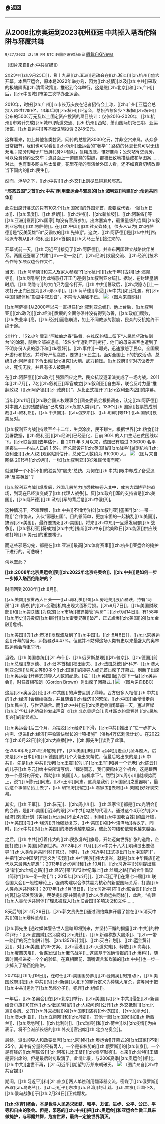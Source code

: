 ###  [:house:返回](README.md)
---


## 从2008北京奥运到2023杭州亚运 中共掉入塔西佗陷阱与邪魔共舞
`9/27/2023 12:49 PM UTC 韩国正道农场新闻` [轉載自GNews](https://gnews.org/articles/1747303)

 （图片来自[[zh:中共官媒]]）

2023年[[zh:9月23日]]，第十九届[[zh:亚洲]]运动会在[[zh:浙江]][[zh:杭州]]盛大开幕。本届亚运会，原本是2022年举办的，因为[[zh:疫情]]以及[[zh:中共]]采取的极端隔离[[zh:清零政策]]，推迟到今年举行。这是继[[zh:北京]]和[[zh:广州]]后，[[zh:中国城]]市第三次举办亚运会。

2010年，时任[[zh:广州]]市市长万庆良在记者招待会上称，[[zh:广州]]亚运会总投入超过1200亿。13年后的[[zh:杭州]]亚运会，总投资有多少？根据[[zh:杭州]]公布的5000万元及以上固定资产投资的项目统计：仅仅2016-2020年，[[zh:杭州]]市累计完成[[zh:城市]]轨道交通、[[zh:杭州]]西站、萧山国际机场三期、亚运场馆、[[zh:亚运村]]等基础设施投资 2248亿元。

这样看来，加上其他各类投资，网传的总投资3000亿元，并非空穴来风。从众多日常细节，我们也可以看到[[zh:杭州]]亚运会的“奢华”：路边的休息长凳可以无线充电；路旁的电子广告屏化身3D鱼缸，鱼翔浅底，惟妙惟肖；公交站有空调房，可以免费预约公交车；连路面上一道随意的裂缝，都被细致地描绘成花草图案......对此，也有很多网友称太浪费，花里花哨的表演给外国人看，还不如真真切切改善当下国内的[[zh:民生]]。

然而，浮华之下，[[zh:中共]][[zh:外交]]上则尽显尴尬和邪恶。

**“邪恶五国”之首[[zh:中共]]利用亚运会与邪恶的[[zh:叙利亚]]构建[[zh:命运共同体]]**

此次出席开幕式的只有10来个[[zh:国家]]的外国元首、政要或代表。 像[[zh:日本]]、[[zh:印度]]、[[zh:伊朗]]、[[zh:沙特]]、[[zh:新加坡]]、[[zh:阿联酋]]等[[zh:亚洲]]重要[[zh:国家]]均没有官员参加。出席嘉宾中，最重量级的当属[[zh:叙利亚总统]][[zh:阿萨德]]。在[[zh:中国]][[zh:社交媒体]]，很多人认为[[zh:阿萨德]]是“反美英雄”和“反霸权的[[zh:先锋]]”。这次，[[zh:阿萨德]]是[[zh:中共]]特地派专机从[[zh:叙利亚]][[zh:首都]][[zh:大马士革]]接过来的。

开幕式前一天，[[zh:习近平]]接见了[[zh:阿萨德]]，并宣布两国建立战略伙伴关系。两国还签署了共建“[[zh:一带一路]]”、[[zh:经济]]发展交流、[[zh:经济]]技术合作等多项双边合作文件。

当天，[[zh:阿萨德]]和夫人及家人参观了[[zh:杭州]][[zh:千年]]古刹[[zh:灵隐寺]]。[[zh:灵隐寺]]为此特意打开正门迎接[[zh:叙利亚总统]]。据说，在封建皇朝时期，[[zh:灵隐寺]]的大门只为皇帝打开。[[zh:中共]]篡政后，[[zh:灵隐寺]]上一次打开正门还是为[[zh:邓小平]]。[[zh:阿萨德]]享受[[zh:中共]]如此礼遇，有[[zh:中国]]媒体称“彰显中叙友谊”，不禁令人唏嘘不已。
![](https://i.imgur.com/XL0Cucp.jpg)
（图片来自网络）

[[zh:阿萨德]]从2000年以来一直担任[[zh:叙利亚总统]]。他上台后，[[zh:叙利亚]][[zh:政治]][[zh:经济]]发展的全面停滞并没有得到改善，[[zh:政府]]腐败，[[zh:失业率]]高，[[zh:经济]]面临崩溃，加上不同教派的裂痕，民众的反抗始终不绝于途。

2011年，15名少年受到“阿拉伯之春”鼓舞，在社区的墙上留下“人民希望政权倒台”的涂鸦，随后全部被逮捕。15名少年遭到严刑拷打，他们的母亲甚至也遭到了不明身份人员的恐吓和[[zh:强奸]]。[[zh:事件]]一曝光，迅速激怒了民众。全国展开游行和抗议，并呼吁严惩腐败，要求[[zh:民主]]。面对全国上下的抗议活动，总统[[zh:阿萨德]]下令出动[[zh:坦克]]大炮，武力镇压。[[zh:政府]]军对抗议者开火，死伤无数，并且有多人被羁押。

在[[zh:阿萨德]][[zh:政府]]强烈回应之后，民众抗议逐渐演变成了一场内战。2011年[[zh:7月]]，7名[[zh:叙利亚]]军官成立[[zh:叙利亚]]自由军，联合反对力量“推翻政权（[[zh:阿萨德]][[zh:政府]]）”，从此正式拉开了[[zh:叙利亚内战]]的序幕。

当年[[zh:11月]][[zh:联合国人权理事会]]调查委员会根据调查，认定[[zh:阿萨德]]对本国人民的残酷镇压“已构成[[zh:危害人类罪]]”。133个[[zh:国家]]投票赞成制裁[[zh:叙利亚]]，[[zh:中共国]]、[[zh:俄罗斯]]、[[zh:朝鲜]]等11个[[zh:国家]]投票反对。

[[zh:叙利亚内战]]持续至今十二年，生灵涂炭，民不聊生。根据世界[[zh:粮食]]计划署数据，[[zh:叙利亚]][[zh:经济]]已经恶化，目前 90% 的人口生活在贫困线以下。[[zh:联合国]]去年估计，自 2011 年 3 月以来，该国已有超过 306000 名平民丧生——约占人口的 1.5%。而总部设在[[zh:英国]]的[[zh:战争]]监测机构[[zh:叙利亚]][[zh:人权]]观察站则估计，总死亡人数约为 610000 人。
![](https://i.imgur.com/vgKg0of.jpg)
（图片来自网络 2015年[[zh:9月]]，一张[[zh:叙利亚]]3岁难民伏海而死）

就这样一个不折不扣的独裁的“屠夫”总统，为何在[[zh:中共]]眼中却成了备受追捧“反美英雄”？

[[zh:叙利亚内战]]爆发后，外国几股势力也悉数被卷入其中，成为大国博弈的战场，到现在已经演变成了[[zh:代理人战争]]。反[[zh:政府]]军的支持者是[[zh:美国]]，[[zh:阿萨德]][[zh:政府]]军的背后是[[zh:中俄伊]]。

这种情况下，不难理解，[[zh:中共]]不惜代价拉[[zh:叙利亚]]签署“[[zh:一带一路]]”合作协议，入伙“邪恶五国”。目的很简单，更加牢固的一起搞乱[[zh:美国]]，搞弱[[zh:美国]]，最终要搞死[[zh:美国]]。将来[[zh:中东]]一旦爆发局部[[zh:战争]]，[[zh:叙利亚]]将成为[[zh:中共]]掐断[[zh:中东]]给美欧日[[zh:能源]]供应线和打垮[[zh:美元]]的重要棋子。

而这些邪恶勾兑，都是在[[zh:亚洲]]最高[[zh:体育赛事]][[zh:杭州]]亚运会的掩护下进行的。可悲呀！

何以至此？

**[[zh:2008年北京奥运会]]到[[zh:2022年北京冬奥会]]，[[zh:中共]]是如何一步一步掉入塔西佗陷阱的？**

时间回到2008年[[zh:8月]]。

[[zh:美国]]房贷两大巨头——[[zh:房利美]]和[[zh:房地美]]股价暴跌，持有“两房”[[zh:债券]]的[[zh:金融]]机构出现大面积亏损。[[zh:9月7日]]，[[zh:美国财政部]]和[[zh:美联储]]为稳定[[zh:市场]]被迫接管“两房”；[[zh:9月14日]]，有158年[[zh:历史]]的投资[[zh:银行]][[zh:雷曼兄弟]]破产，正式点爆[[zh:美国]]的[[zh:金融]]危机。

[[zh:美国]]的[[zh:市场]]表现波及到了[[zh:中国]]。[[zh:8月8日]]，[[zh:北京奥运会]]开幕的当天，沪指暴跌4.47%。但这并不妨碍这场人类有史以来最盛大的奥林匹运动会隆重举行。

当晚，[[zh:美国总统]][[zh:布什]]、[[zh:俄罗斯总理]][[zh:普京]]、[[zh:德国]]前[[zh:总理]]施罗德、[[zh:日本首相]]福田康夫、[[zh:法国总统]]萨科齐、[[zh:澳大利亚总理]]陆克文等80多个[[zh:国家]]的领导人或元首出席了开幕式，刷新了出席[[zh:奥运会]]开幕式领导人人数的纪录。\[注：[[zh:英国]]因为是下一届[[zh:奥运会]]，时任首相布朗（Gordon Brown）则出席了闭幕式。\]
![](https://i.imgur.com/iaYzzVu.jpg)
（图片来自BBC）

这届[[zh:奥运会]]让[[zh:中共国]]的声誉达到了鼎峰。西方很多人相信[[zh:中共]]的[[zh:经济]]会继续强劲，并且随着[[zh:经济]]的繁荣，[[zh:中国]]会慢慢走向[[zh:民主]]，与世界融合。而[[zh:中共]]在[[zh:奥运会]]闭幕前一天，通过官媒[[zh:新华社]]也骄傲的发出声音《[[zh:北京奥运会]]:奥林匹克的里程碑 [[zh:民族复兴]]的新起点》。

[[zh:奥运会]]后三个月，为摆脱[[zh:经济]]下滑，[[zh:中共]]推出了“进一步扩大内需、促进[[zh:经济]]平稳较快增长的十项措施”（俗称4万亿刺激计划）。在2022年[[zh:6月22日]]的[[zh:大直播]]中，[[zh:郭先生]]谈到了此事。

在2008年的[[zh:经济危机]]中，[[zh:美国]]的[[zh:沼泽地]]差点儿全军覆灭。后来是[[zh:日本]]和[[zh:德国]]的几个大佬出来帮忙，但最后站出来的是[[zh:中共]]。先是[[zh:中共]]元老[[zh:王震]]的儿子[[zh:王军]]和另一个元老[[zh:陈云]]的儿子[[zh:陈元]]给中央所谓写信，“锦涛同志，我们要抓住这个机会，这是跟西方一个最好的开始，帮助[[zh:美国]]人，借机拿下”。然后[[zh:周小川]]就顺势而上，说“[[zh:陈元]]同志，[[zh:王军]]同志，这真是我们[[zh:国家]]之重器啊”，最后这个事情给抬上去了，[[zh:胡锦涛]]指定[[zh:温家宝]]去跟[[zh:美国]]好好谈交易。

其实，[[zh:王军]]、[[zh:陈元]]、[[zh:周小川]]、[[zh:温家宝]]都是[[zh:光明会]]的会员，是[[zh:美国]]沼泽的跟[[zh:中共]]勾兑的代理人。通过这个4万亿的[[zh:经济]]刺激计划（实际[[zh:远远]]不止4万亿），利用[[zh:中国老百姓]]的血汗钱，[[zh:美国]]的[[zh:经济]]开始强劲复苏，[[zh:美国]]的[[zh:沼泽地]]得救了。同时，[[zh:中共]]对[[zh:美国]]的渗透也越来越深，彼此的勾结和依赖也越来越强。

之后，[[zh:中共]]打着伟大的[[zh:民族复兴]]旗号，开始迈向世界扩张的道路，企图打败[[zh:美国]]称霸世界。2012年[[zh:11月]][[zh:中共十八大]]明确提出要倡导“[[zh:人类命运共同体]]”意识，同时，[[zh:习近平]]正式提出“[[zh:中国梦]]”，并把“[[zh:中国梦]]”定义为“实现[[zh:中华民族]]伟大复兴，就是[[zh:中华民族]]近代以来最伟大梦想”；2013年[[zh:9月]]和[[zh:10月]]，[[zh:习近平]]分别提出建设“新[[zh:丝绸之路]][[zh:经济]]带”和“21世纪海上[[zh:丝绸之路]]”的合作倡议 （简称“[[zh:一带一路]]”）；2015年[[zh:9月]]，[[zh:习近平]]在第七十届[[zh:联合国大会]]一般性辩论上，强调构建以合作共赢为核心的新型国际关系，打造[[zh:人类命运共同体]]；2017年[[zh:1月18日]]，[[zh:习近平]]在[[zh:联合国]][[zh:日内瓦]]总部发表演讲，明确提出要共同构建[[zh:人类命运共同体]]，此后，“构建[[zh:人类命运共同体]]”理念被载入[[zh:联合国]]多项决议和文件......

8天后的[[zh:1月26日]]，[[zh:郭文贵先生]]通过网络媒体开启了旨在[[zh:消灭中共]]的[[zh:爆料革命]]。

[[zh:郭先生]]通过媒体警告世人黑暗即将到来，并坚持不懈的揭露[[zh:中共]]的种种罪行：[[zh:盗国贼]]贪污腐败[[zh:洗钱]]、[[zh:新疆种族大屠杀]]、“[[zh:一带一路]]”的死亡陷阱计划、[[zh:13579计划]]、[[zh:灭白计划]]、[[zh:蓝金黄计划]]、对[[zh:美国]]的3F方案、[[zh:香港]][[zh:人道灾难]]、释放[[zh:病毒]]、[[zh:疫苗灾难]]、合谋发动[[zh:俄乌战争]]...这些基于准确情报的[[zh:爆料]]，随着时间推进被一个个的验证。在真相面前，满嘴谎言和欺骗的[[zh:中共]]也一步一步掉入了塔西佗陷阱。

2021年[[zh:1月19日]]，在时任[[zh:美国国务卿]][[zh:蓬佩奥]]的推动下，[[zh:美国政府]]把[[zh:中共]]对[[zh:新疆]]人犯下的罪行定义为种族大屠杀，这等同于把[[zh:中共]]定为了[[zh:恐怖分子]]，犯罪[[zh:组织]]。

一年后，[[zh:冬奥会]]在[[zh:北京]]举行。[[zh:美国]]以[[zh:中共]]侵犯[[zh:新疆维吾尔族]]和其他[[zh:少数民族]]的[[zh:人权问题]]公开[[zh:外交抵制]][[zh:北京]]冬奥。公开[[zh:外交抵制]]的[[zh:国家]]还有[[zh:英国]]、[[zh:加拿大]]、[[zh:澳大利亚]]、[[zh:立陶宛]]和[[zh:丹麦]]。其他一些[[zh:国家]]如[[zh:新西兰]]、[[zh:奥地利]]、[[zh:比利时]]、[[zh:瑞典]]和[[zh:荷兰]]以[[zh:疫情]]为由表示，将不会派部长级的[[zh:外交]]官出席[[zh:北京冬奥会]]。

最终，派出领导人和政要出席[[zh:北京]]冬[[zh:奥运会]]开幕式的[[zh:国家]]不到25个。其中有分量的只有两人，一个是有权势的[[zh:俄罗斯]]的[[zh:普京]]，一个是有钱的[[zh:阿联酋]][[zh:阿布扎比王储]][[zh:穆罕默德]]。本来[[zh:沙特]]王储是要出席的，但是最后时刻取消了。此情此景，与2008夏季[[zh:奥运会]]相比，[[zh:中共]]盛世不再，[[zh:习近平]]期望的万邦来朝破灭。
![](https://i.imgur.com/WRU3Hre.jpg)
（图片来自[[zh:中共官媒]]）

期间，[[zh:习近平]]和[[zh:普京]]两人单独利用翻译器交流，密谋了[[zh:俄罗斯]]西取[[zh:乌克兰]]，[[zh:习近平]]东攻[[zh:台湾]]的计划。[[zh:普京]]回国不久，[[zh:俄乌战争]]于[[zh:2月24日]]正式爆发。

**[[zh:体育]]盛会，本是世界人民追求团结、和平、友谊、进步、****公平、公正、平等****和****自由****的聚会。但是，邪恶的[[zh:中共]]把[[zh:奥运会]]和亚运会当做工具来做掩护，与邪魔共舞，危害世界，最终一定被世界消灭。**
